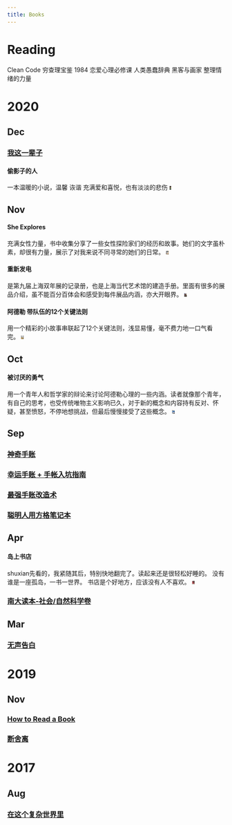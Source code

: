 ```yaml
---
title: Books
---
```


# Reading
Clean Code
穷查理宝鉴
1984
恋爱心理必修课
人类愚蠢辞典
黑客与画家
整理情绪的力量

# 2020
## Dec
### [我这一辈子](../reading/my-life/)

#### 偷影子的人
一本温暖的小说，温馨 诙谐 充满爱和喜悦，也有淡淡的悲伤
<img src="../pics/books/202012-1-偷影子的人.jpg" height="8">

## Nov
#### She Explores
充满女性力量，书中收集分享了一些女性探险家们的经历和故事。她们的文字虽朴素，却很有力量，展示了对我来说不同寻常的她们的日常。
<img src="../pics/books/202011-1-SheExplores.jpg" height="8">

#### 重新发电
是第九届上海双年展的记录册，也是上海当代艺术馆的建造手册。里面有很多的展品介绍，虽不能百分百体会和感受到每件展品内涵，亦大开眼界。
<img src="../pics/books/202011-2-Reactivation.png" height="8">

#### 阿德勒 带队伍的12个关键法则
用一个精彩的小故事串联起了12个关键法则，浅显易懂，毫不费力地一口气看完。
<img src="../pics/books/202011-4-带队伍的12个关键法则.jpg" height="8">

## Oct
#### 被讨厌的勇气
用一个青年人和哲学家的辩论来讨论阿德勒心理的一些内涵。读者就像那个青年，有自己的思考，也受传统唯物主义影响已久，对于新的概念和内容持有反对、怀疑，甚至愤怒，不停地想挑战，但最后慢慢接受了这些概念。
<img src="../pics/books/202011-3-被讨厌的勇气.jpg" height="8">

## Sep
### [神奇手账](../reading/journaling-and-notes-1/)
### [幸运手账 + 手帐入坑指南](../reading/journaling-and-notes-2/)
### [最强手账改造术](../reading/journaling-and-notes-3/)
### [聪明人用方格笔记本](../reading/journaling-and-notes-4/)

## Apr
#### 岛上书店
shuxian先看的，我紧随其后，特别快地翻完了。读起来还是很轻松好睡的。
没有谁是一座孤岛，一书一世界。
书店是个好地方，应该没有人不喜欢。
<img src="../pics/books/202004-1-theStoriedLifeofAJFikry.jpg" height="8">

### [南大读本-社会/自然科学卷](../reading/nju-readings-part1/)

## Mar
### [无声告白](../reading/journaling-and-notes-4/)

# 2019
## Nov
### [How to Read a Book](../reading/how-to-read-a-book/)
### [断舍离](../reading/the-life-changing-magic-of-tidying-up/)

# 2017
## Aug
### [在这个复杂世界里](../reading/in-this-complicated-world/)